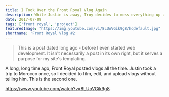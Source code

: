 ```yaml
---
title: I Took Over the Front Royal Vlog Again
description: While Justin is away, Troy decides to mess everything up again. Enjoy.
date: 2017-07-09
tags: ['front royal', 'project']
featuredImage: "https://img.youtube.com/vi/8LUoVGik9g8/hqdefault.jpg"
shortname: 'Front Royal Vlog #2'
---
```

> This is a post dated long ago - before I even started web development. It isn't necessarily a post in its own right, but it serves a purpose for my site's templating.

A long, long time ago, Front Royal posted vlogs all the time. Justin took a trip to Morocco once, so I decided to film, edit, and upload vlogs without telling him. This is the second one.

https://www.youtube.com/watch?v=8LUoVGik9g8
